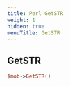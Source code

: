 ```yaml
---
title: Perl GetSTR
weight: 1
hidden: true
menuTitle: GetSTR
---
```

## GetSTR
```perl
$mob->GetSTR()
```